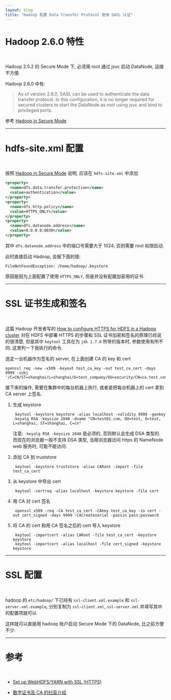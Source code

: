 ```yaml
---
layout: blog
title: "Hadoop 配置 Data Transfer Protocol 使用 SASL 认证"
---
```


# Hadoop 2.6.0 特性

<br />

Hadoop 2.5.2 的 Secure Mode 下, 必须用 root 通过 jsvc 启动 DataNode, 运维不方便.

Hadoop 2.6.0 中有:

> As of version 2.6.0, SASL can be used to authenticate the data transfer protocol. In this configuration, it is no longer required for secured clusters to start the DataNode as root using jsvc and bind to privileged ports.

参考 [Hadoop in Secure Mode](http://hadoop.apache.org/docs/r2.6.0/hadoop-project-dist/hadoop-common/SecureMode.html#DataNode)

---

# hdfs-site.xml 配置

<br />

按照 [Hadoop in Secure Mode](http://hadoop.apache.org/docs/r2.6.0/hadoop-project-dist/hadoop-common/SecureMode.html#DataNode) 说明, 应该在 `hdfs-site.xml` 中添加

```xml
<property>
  <name>dfs.data.transfer.protection</name>
  <value>authentication</value>
</property>
<property>
  <name>dfs.http.policy</name>
  <value>HTTPS_ONLY</value>
</property>
<property>
  <name>dfs.datanode.address</name>
  <value>0.0.0.0:8030</value>
</property>
```

其中 `dfs.datanode.address` 中的端口号需要大于 1024, 否则需要 root 权限启动.

此时直接启动 Hadoop, 会报下面的错:

```
FileNotFoundException: /home/hadoop/.keystore
```

原因是因为上面配置了使用 `HTTPS_ONLY`, 但是并没有配置加密用的证书.

---

# SSL 证书生成和签名

<br />

这篇 Hadoop 开发者写的 [How to configure HTTPS for HDFS in a Hadoop cluster](http://hortonworks.com/blog/deploying-https-hdfs/) 对在 HDFS 中部署 HTTPS 的步骤和 SSL 证书加密和签名的原理已经说的很清楚, 但是其中 `keytool` 工具在为 `jdk 1.7.0` 所带的版本时, 参数使用有所不同. 这里列一下我执行的命令.

选定一台机器作为签名的 server, 在上面创建 CA 的 key 和 cert

```
openssl req -new -x509 -keyout test_ca_key -out test_ca_cert -days 9999 -subj '/C=CN/ST=shanghai/L=shanghai/O=test_company/OU=security/CN=ca.test.com'
```

接下来的操作, 需要在集群中的每台机器上执行, 或者是把每台机器上的 cert 拿到 CA server 上签名.

1. 生成 keystore

   ```
    keytool -keystore keystore -alias localhost -validity 9999 -genkey -keyalg RSA -keysize 2048 -dname "CN=test01.com, OU=test, O=test, L=shanghai, ST=shanghai, C=cn"
   ```

    注意: `-keyalg RSA -keysize 2048` 是必须的, 否则默认会生成 DSA 类型的. 而现在的浏览器一般不支持 DSA 类型, 当用浏览器访问 https 的 NameNode web 服务时, 可能不能访问.

1. 添加 CA 到 truststore

   ```
    keytool -keystore truststore -alias CARoot -import -file test_ca_cert
   ```

1. 从 keystore 中导出 cert

   ```
    keytool -certreq -alias localhost -keystore keystore -file cert
   ```

1. 用 CA 对 cert 签名

   ```
    openssl x509 -req -CA test_ca_cert -CAkey test_ca_key -in cert -out cert_signed -days 9999 -CAcreateserial -passin pass:password
   ```

1. 将 CA 的 cert 和用 CA 签名之后的 cert 导入 keystore

   ```
    keytool -importcert -alias CARoot -file test_ca_cert -keystore keystore
    keytool -importcert -alias localhost -file cert_signed -keystore keystore
   ```

---

# SSL 配置

<br />

hadoop 的 `etc/hadoop/` 下已经有 `ssl-client.xml.example` 和 `ssl-server.xml.example`, 分别复制为 `ssl-client.xml`, `ssl-server.xml` 并填写其中的配置项就可以.

这样就可以直接用 hadoop 账户启动 Secure Mode 下的 DataNode, 比之前方便不少.

---

# 参考

<br />

- [Set up WebHDFS/YARN with SSL (HTTPS)](http://docs.hortonworks.com/HDPDocuments/HDP2/HDP-2.0.9.0/bk_reference/content/ch_wire-yarnssl.html)

- [数字证书及 CA 的扫盲介绍](http://program-think.blogspot.com/2010/02/introduce-digital-certificate-and-ca.html)
